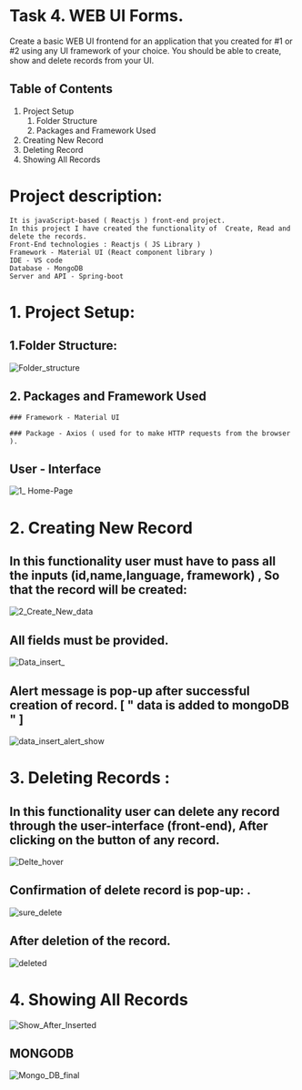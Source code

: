  # Task 4. WEB UI Forms.

Create a basic WEB UI frontend for an application that you created for #1 or #2 using any UI
framework of your choice. You should be able to create, show and delete records from your UI.

## Table of Contents 
1. Project Setup
   1. Folder Structure
   2. Packages and Framework Used
2. Creating New Record
3. Deleting Record
4. Showing All Records

# Project description:
  

    It is javaScript-based ( Reactjs ) front-end project.
    In this project I have created the functionality of  Create, Read and delete the records.
    Front-End technologies : Reactjs ( JS Library )
    Framework - Material UI (React component library ) 
    IDE - VS code
    Database - MongoDB
    Server and API - Spring-boot

# 1. Project Setup:

  ## 1.Folder Structure:
  
  ![Folder_structure](https://github.com/krishnasaw8340/Task-4-WEB-UI-Forms-2023/assets/63328010/5c97770b-4dc7-483e-85c0-7825ea1a2b15)



  ## 2. Packages and Framework Used
  
    ### Framework - Material UI 

    ### Package - Axios ( used for to make HTTP requests from the browser ).


## User - Interface 

  ![1_ Home-Page](https://github.com/krishnasaw8340/Task-4-WEB-UI-Forms-2023/assets/63328010/b55dc83e-33d6-4732-8ca7-3ee9be1b129a)



# 2. Creating New Record
   ## In this functionality user must have to pass all the inputs (id,name,language, framework) , So that the record will be created:
   
   
![2_Create_New_data](https://github.com/krishnasaw8340/Task-4-WEB-UI-Forms-2023/assets/63328010/d2c4f33f-b9fd-4b6e-b318-f6e033acb43a)


## All fields must be provided.

![Data_insert_](https://github.com/krishnasaw8340/Task-4-WEB-UI-Forms-2023/assets/63328010/90c7f0e0-1a4e-4f8b-ae10-f1103b97b559)

## Alert message is pop-up after successful creation of record. [ " data is added to mongoDB " ]

![data_insert_alert_show](https://github.com/krishnasaw8340/Task-4-WEB-UI-Forms-2023/assets/63328010/0c47f734-51a6-4bc3-9b97-ebd8bb26feac)





# 3. Deleting Records :
   ## In this functionality user can delete any record through the user-interface (front-end), After clicking on the button of any record.

   ![Delte_hover](https://github.com/krishnasaw8340/Task-4-WEB-UI-Forms-2023/assets/63328010/af1f92c8-0567-444b-87f5-2c19057a615d)


   
 ## Confirmation of delete record is pop-up: .
   ![sure_delete](https://github.com/krishnasaw8340/Task-4-WEB-UI-Forms-2023/assets/63328010/13e93d06-55fa-452b-873b-1ae51023c128)
   

## After deletion of the record.

![deleted](https://github.com/krishnasaw8340/Task-4-WEB-UI-Forms-2023/assets/63328010/28d6c650-14fb-4fda-bc01-077eb483e38d)




# 4. Showing All Records 

![Show_After_Inserted](https://github.com/krishnasaw8340/Task-4-WEB-UI-Forms-2023/assets/63328010/53876874-16d2-4bcd-acb2-c547f66077b9)

## MONGODB
![Mongo_DB_final](https://github.com/krishnasaw8340/Task-4-WEB-UI-Forms-2023/assets/63328010/1ba790af-9321-4390-b765-c0f7a1cbbc69)


    



